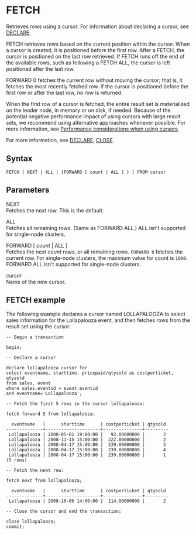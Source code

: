 # FETCH<a name="fetch"></a>

Retrieves rows using a cursor\. For information about declaring a cursor, see [DECLARE](declare.md)\.

FETCH retrieves rows based on the current position within the cursor\. When a cursor is created, it is positioned before the first row\. After a FETCH, the cursor is positioned on the last row retrieved\. If FETCH runs off the end of the available rows, such as following a FETCH ALL, the cursor is left positioned after the last row\. 

FORWARD 0 fetches the current row without moving the cursor; that is, it fetches the most recently fetched row\. If the cursor is positioned before the first row or after the last row, no row is returned\. 

When the first row of a cursor is fetched, the entire result set is materialized on the leader node, in memory or on disk, if needed\. Because of the potential negative performance impact of using cursors with large result sets, we recommend using alternative approaches whenever possible\. For more information, see [Performance considerations when using cursors](declare.md#declare-performance)\.

For more information, see [DECLARE](declare.md), [CLOSE](close.md)\. 

## Syntax<a name="fetch-synopsis"></a>

```
FETCH [ NEXT | ALL | {FORWARD [ count | ALL ] } ] FROM cursor
```

## Parameters<a name="fetch-parameters"></a>

NEXT  
Fetches the next row\. This is the default\.

ALL  
Fetches all remaining rows\. \(Same as FORWARD ALL\.\) ALL isn't supported for single\-node clusters\.

FORWARD \[ *count* \| ALL \]   
Fetches the next *count* rows, or all remaining rows\. `FORWARD 0` fetches the current row\. For single\-node clusters, the maximum value for count is `1000`\. FORWARD ALL isn't supported for single\-node clusters\. 

*cursor*   
Name of the new cursor\. 

## FETCH example<a name="fetch-example"></a>

The following example declares a cursor named LOLLAPALOOZA to select sales information for the Lollapalooza event, and then fetches rows from the result set using the cursor:

```
-- Begin a transaction

begin;

-- Declare a cursor

declare lollapalooza cursor for
select eventname, starttime, pricepaid/qtysold as costperticket, qtysold
from sales, event
where sales.eventid = event.eventid
and eventname='Lollapalooza';

-- Fetch the first 5 rows in the cursor lollapalooza:

fetch forward 5 from lollapalooza;

  eventname   |      starttime      | costperticket | qtysold
--------------+---------------------+---------------+---------
 Lollapalooza | 2008-05-01 19:00:00 |   92.00000000 |       3
 Lollapalooza | 2008-11-15 15:00:00 |  222.00000000 |       2
 Lollapalooza | 2008-04-17 15:00:00 |  239.00000000 |       3
 Lollapalooza | 2008-04-17 15:00:00 |  239.00000000 |       4
 Lollapalooza | 2008-04-17 15:00:00 |  239.00000000 |       1
(5 rows)

-- Fetch the next row:

fetch next from lollapalooza;

  eventname   |      starttime      | costperticket | qtysold
--------------+---------------------+---------------+---------
 Lollapalooza | 2008-10-06 14:00:00 |  114.00000000 |       2

-- Close the cursor and end the transaction:

close lollapalooza;
commit;
```